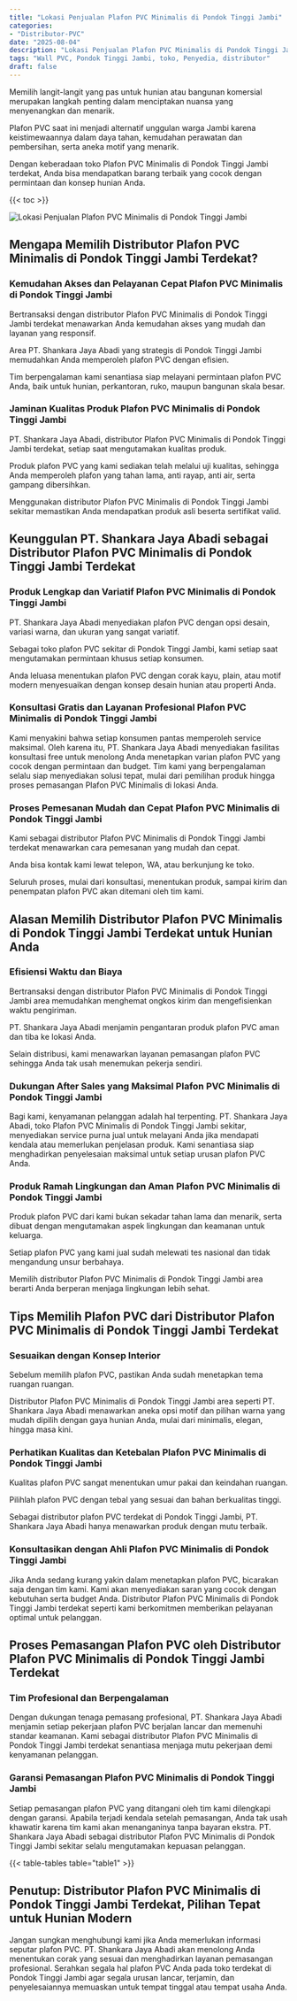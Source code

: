 ```yaml
---
title: "Lokasi Penjualan Plafon PVC Minimalis di Pondok Tinggi Jambi"
categories: 
- "Distributor-PVC"
date: "2025-08-04"
description: "Lokasi Penjualan Plafon PVC Minimalis di Pondok Tinggi Jambi untuk tempat tinggal, office, serta gerai. Panel unggulan, variasi motif, pilihan warna modern, beserta servis pemasangan dikerjakan oleh tenaga ahli profesional serta jaminan resmi!|Servis distribusi Plafon PVC Minimalis di Pondok Tinggi Jambi bagi keperluan tempat tinggal, office, atau toko, dengan material unggulan dan pemasangan oleh tenaga ahli ahli dan jaminan resmi.|Solusi Plafon PVC Minimalis di Pondok Tinggi Jambi yang terbukti bagi tempat tinggal, office, dan toko, bersama produk terbaik dan instalasi dikerjakan oleh tenaga ahli profesional serta kepastian resmi.|Penyediaan Plafon PVC Minimalis di Pondok Tinggi Jambi untuk tempat tinggal, office, dan ritel, dengan material unggulan dan instalasi oleh teknisi ahli, disertai dengan kepastian resmi.}"
tags: "Wall PVC, Pondok Tinggi Jambi, toko, Penyedia, distributor"
draft: false
---
```


Memilih langit-langit yang pas untuk hunian atau bangunan komersial merupakan langkah penting dalam menciptakan nuansa yang menyenangkan dan menarik.

Plafon PVC saat ini menjadi alternatif unggulan warga Jambi karena keistimewaannya dalam daya tahan, kemudahan perawatan dan pembersihan, serta aneka motif yang menarik.

Dengan keberadaan toko Plafon PVC Minimalis di Pondok Tinggi Jambi terdekat, Anda bisa mendapatkan barang terbaik yang cocok dengan permintaan dan konsep hunian Anda.

{{< toc >}}

![Lokasi Penjualan Plafon PVC Minimalis di Pondok Tinggi Jambi](/images/Distributor-PVC/Lokasi-Penjualan-Plafon-PVC-Minimalis-di-Pondok-Tinggi-Jambi.png)


## Mengapa Memilih Distributor Plafon PVC Minimalis di Pondok Tinggi Jambi Terdekat?

### Kemudahan Akses dan Pelayanan Cepat Plafon PVC Minimalis di Pondok Tinggi Jambi

Bertransaksi dengan distributor Plafon PVC Minimalis di Pondok Tinggi Jambi terdekat menawarkan Anda kemudahan akses yang mudah dan layanan yang responsif.

Area PT. Shankara Jaya Abadi yang strategis di Pondok Tinggi Jambi memudahkan Anda memperoleh plafon PVC dengan efisien.

Tim berpengalaman kami senantiasa siap melayani permintaan plafon PVC Anda, baik untuk hunian, perkantoran, ruko, maupun bangunan skala besar.

### Jaminan Kualitas Produk Plafon PVC Minimalis di Pondok Tinggi Jambi

PT. Shankara Jaya Abadi, distributor Plafon PVC Minimalis di Pondok Tinggi Jambi terdekat, setiap saat mengutamakan kualitas produk.

Produk plafon PVC yang kami sediakan telah melalui uji kualitas, sehingga Anda memperoleh plafon yang tahan lama, anti rayap, anti air, serta gampang dibersihkan.

Menggunakan distributor Plafon PVC Minimalis di Pondok Tinggi Jambi sekitar memastikan Anda mendapatkan produk asli beserta sertifikat valid.

## Keunggulan PT. Shankara Jaya Abadi sebagai Distributor Plafon PVC Minimalis di Pondok Tinggi Jambi Terdekat

### Produk Lengkap dan Variatif Plafon PVC Minimalis di Pondok Tinggi Jambi

PT. Shankara Jaya Abadi menyediakan plafon PVC dengan opsi desain, variasi warna, dan ukuran yang sangat variatif.

Sebagai toko plafon PVC sekitar di Pondok Tinggi Jambi, kami setiap saat mengutamakan permintaan khusus setiap konsumen.

Anda leluasa menentukan plafon PVC dengan corak kayu, plain, atau motif modern menyesuaikan dengan konsep desain hunian atau properti Anda.

### Konsultasi Gratis dan Layanan Profesional Plafon PVC Minimalis di Pondok Tinggi Jambi

Kami menyakini bahwa setiap konsumen pantas memperoleh service maksimal. Oleh karena itu, PT. Shankara Jaya Abadi menyediakan fasilitas konsultasi free untuk menolong Anda menetapkan varian plafon PVC yang cocok dengan permintaan dan budget. Tim kami yang berpengalaman selalu siap menyediakan solusi tepat, mulai dari pemilihan produk hingga proses pemasangan Plafon PVC Minimalis di lokasi Anda.

### Proses Pemesanan Mudah dan Cepat Plafon PVC Minimalis di Pondok Tinggi Jambi

Kami sebagai distributor Plafon PVC Minimalis di Pondok Tinggi Jambi terdekat menawarkan cara pemesanan yang mudah dan cepat.

Anda bisa kontak kami lewat telepon, WA, atau berkunjung ke toko.

Seluruh proses, mulai dari konsultasi, menentukan produk, sampai kirim dan penempatan plafon PVC akan ditemani oleh tim kami.

## Alasan Memilih Distributor Plafon PVC Minimalis di Pondok Tinggi Jambi Terdekat untuk Hunian Anda

### Efisiensi Waktu dan Biaya

Bertransaksi dengan distributor Plafon PVC Minimalis di Pondok Tinggi Jambi area memudahkan menghemat ongkos kirim dan mengefisienkan waktu pengiriman.

PT. Shankara Jaya Abadi menjamin pengantaran produk plafon PVC aman dan tiba ke lokasi Anda.

Selain distribusi, kami menawarkan layanan pemasangan plafon PVC sehingga Anda tak usah menemukan pekerja sendiri.

### Dukungan After Sales yang Maksimal Plafon PVC Minimalis di Pondok Tinggi Jambi

Bagi kami, kenyamanan pelanggan adalah hal terpenting. PT. Shankara Jaya Abadi, toko Plafon PVC Minimalis di Pondok Tinggi Jambi sekitar, menyediakan service purna jual untuk melayani Anda jika mendapati kendala atau memerlukan penjelasan produk. Kami senantiasa siap menghadirkan penyelesaian maksimal untuk setiap urusan plafon PVC Anda.

### Produk Ramah Lingkungan dan Aman Plafon PVC Minimalis di Pondok Tinggi Jambi

Produk plafon PVC dari kami bukan sekadar tahan lama dan menarik, serta dibuat dengan mengutamakan aspek lingkungan dan keamanan untuk keluarga.

Setiap plafon PVC yang kami jual sudah melewati tes nasional dan tidak mengandung unsur berbahaya.

Memilih distributor Plafon PVC Minimalis di Pondok Tinggi Jambi area berarti Anda berperan menjaga lingkungan lebih sehat.

## Tips Memilih Plafon PVC dari Distributor Plafon PVC Minimalis di Pondok Tinggi Jambi Terdekat

### Sesuaikan dengan Konsep Interior

Sebelum memilih plafon PVC, pastikan Anda sudah menetapkan tema ruangan ruangan.

Distributor Plafon PVC Minimalis di Pondok Tinggi Jambi area seperti PT. Shankara Jaya Abadi menawarkan aneka opsi motif dan pilihan warna yang mudah dipilih dengan gaya hunian Anda, mulai dari minimalis, elegan, hingga masa kini.

### Perhatikan Kualitas dan Ketebalan Plafon PVC Minimalis di Pondok Tinggi Jambi

Kualitas plafon PVC sangat menentukan umur pakai dan keindahan ruangan.

Pilihlah plafon PVC dengan tebal yang sesuai dan bahan berkualitas tinggi.

Sebagai distributor plafon PVC terdekat di Pondok Tinggi Jambi, PT. Shankara Jaya Abadi hanya menawarkan produk dengan mutu terbaik.

### Konsultasikan dengan Ahli Plafon PVC Minimalis di Pondok Tinggi Jambi

Jika Anda sedang kurang yakin dalam menetapkan plafon PVC, bicarakan saja dengan tim kami. Kami akan menyediakan saran yang cocok dengan kebutuhan serta budget Anda. Distributor Plafon PVC Minimalis di Pondok Tinggi Jambi terdekat seperti kami berkomitmen memberikan pelayanan optimal untuk pelanggan.

## Proses Pemasangan Plafon PVC oleh Distributor Plafon PVC Minimalis di Pondok Tinggi Jambi Terdekat

### Tim Profesional dan Berpengalaman

Dengan dukungan tenaga pemasang profesional, PT. Shankara Jaya Abadi menjamin setiap pekerjaan plafon PVC berjalan lancar dan memenuhi standar keamanan. Kami sebagai distributor Plafon PVC Minimalis di Pondok Tinggi Jambi terdekat senantiasa menjaga mutu pekerjaan demi kenyamanan pelanggan.

### Garansi Pemasangan Plafon PVC Minimalis di Pondok Tinggi Jambi

Setiap pemasangan plafon PVC yang ditangani oleh tim kami dilengkapi dengan garansi. Apabila terjadi kendala setelah pemasangan, Anda tak usah khawatir karena tim kami akan menanganinya tanpa bayaran ekstra. PT. Shankara Jaya Abadi sebagai distributor Plafon PVC Minimalis di Pondok Tinggi Jambi sekitar selalu mengutamakan kepuasan pelanggan.

{{< table-tables table="table1" >}}

## Penutup: Distributor Plafon PVC Minimalis di Pondok Tinggi Jambi Terdekat, Pilihan Tepat untuk Hunian Modern

Jangan sungkan menghubungi kami jika Anda memerlukan informasi seputar plafon PVC. PT. Shankara Jaya Abadi akan menolong Anda menentukan corak yang sesuai dan menghadirkan layanan pemasangan profesional. Serahkan segala hal plafon PVC Anda pada toko terdekat di Pondok Tinggi Jambi agar segala urusan lancar, terjamin, dan penyelesaiannya memuaskan untuk tempat tinggal atau tempat usaha Anda.